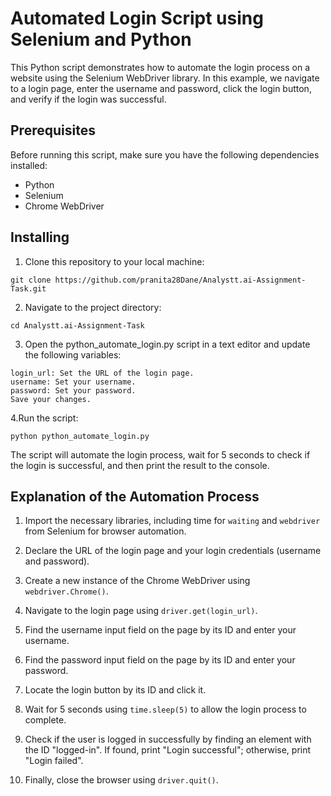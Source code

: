 # Automated Login Script using Selenium and Python

This Python script demonstrates how to automate the login process on a website using the Selenium WebDriver library. In this example, we navigate to a login page, enter the username and password, click the login button, and verify if the login was successful.

## Prerequisites

Before running this script, make sure you have the following dependencies installed:

- Python
- Selenium
- Chrome WebDriver


## Installing
1. Clone this repository to your local machine:  

```
git clone https://github.com/pranita28Dane/Analystt.ai-Assignment-Task.git

```

2. Navigate to the project directory:
  
``` 
cd Analystt.ai-Assignment-Task

```

3. Open the python_automate_login.py script in a text editor and update the following variables:

```
login_url: Set the URL of the login page.
username: Set your username.
password: Set your password.
Save your changes.

```

4.Run the script:

```
python python_automate_login.py

```

The script will automate the login process, wait for 5 seconds to check if the login is successful, and then print the result to the console.

## Explanation of the Automation Process
1. Import the necessary libraries, including time for  `waiting` and  `webdriver` from Selenium for browser automation.

2. Declare the URL of the login page and your login credentials (username and password).

3. Create a new instance of the Chrome WebDriver using  `webdriver.Chrome()`.

4. Navigate to the login page using  `driver.get(login_url)`.

5. Find the username input field on the page by its ID and enter your username.

6. Find the password input field on the page by its ID and enter your password.

7. Locate the login button by its ID and click it.

8. Wait for 5 seconds using  `time.sleep(5)` to allow the login process to complete.

9. Check if the user is logged in successfully by finding an element with the ID "logged-in". If found, print "Login successful"; otherwise, print "Login failed".

10. Finally, close the browser using  `driver.quit()`.

